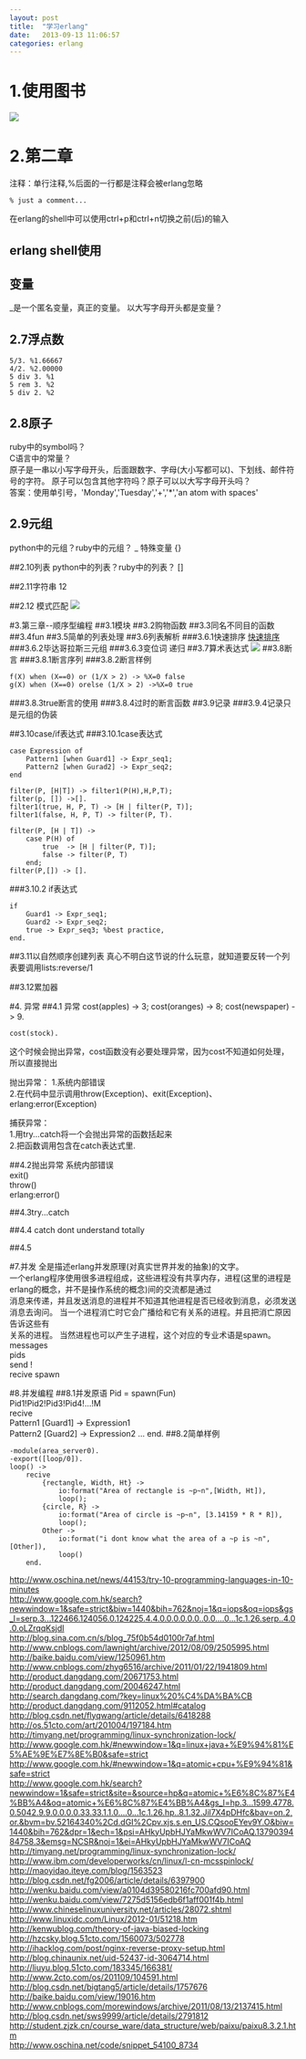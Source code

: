 ```yaml
---
layout: post
title:  "学习erlang"
date:   2013-09-13 11:06:57
categories: erlang
---
```


# 1.使用图书
<img src="/img/programming-erlang.bmp" />

# 2.第二章
注释：单行注释,%后面的一行都是注释会被erlang忽略  

	% just a comment...

在erlang的shell中可以使用ctrl+p和ctrl+n切换之前(后)的输入

## erlang shell使用

## 变量
_是一个匿名变量，真正的变量。
以大写字母开头都是变量？

## 2.7浮点数

	5/3. %1.66667  
	4/2. %2.00000  
	5 div 3. %1
	5 rem 3. %2  
	5 div 2. %2  


## 2.8原子
ruby中的symbol吗？  
C语言中的常量？  
原子是一串以小写字母开头，后面跟数字、字母(大小写都可以)、下划线、邮件符号的字符。
原子可以包含其他字符吗？原子可以以大写字母开头吗？  
答案：使用单引号，'Monday','Tuesday','+','*','an atom with spaces'

## 2.9元组
python中的元组？ruby中的元组？
_  特殊变量
{}

##2.10列表
python中的列表？ruby中的列表？
[]

##2.11字符串
12

##2.12 模式匹配
<img src="/img/pattern-match.bmp" />

#3.第三章--顺序型编程
##3.1模块
##3.2购物函数
##3.3同名不同目的函数
##3.4fun
##3.5简单的列表处理
##3.6列表解析
###3.6.1快速排序
<a href="http://baike.baidu.com/view/19016.htm">快速排序</a>
###3.6.2毕达哥拉斯三元组
###3.6.3变位词
递归
##3.7算术表达式
<img src="/img/er-operation.jpg">
##3.8断言
###3.8.1断言序列
###3.8.2断言样例

	f(X) when (X==0) or (1/X > 2) -> %X=0 false
	g(X) when (X==0) orelse (1/X > 2) ->%X=0 true

###3.8.3true断言的使用
###3.8.4过时的断言函数
##3.9记录
###3.9.4记录只是元组的伪装

##3.10case/if表达式
###3.10.1case表达式

	case Expression of
		Pattern1 [when Guard1] -> Expr_seq1;
		Pattern2 [when Gurad2] -> Expr_seq2;
	end

	filter(P, [H|T]) -> filter1(P(H),H,P,T);
	filter(p, []) ->[].
	filter1(true, H, P, T) -> [H | filter(P, T)];
	filter1(false, H, P, T) -> filter(P, T).

	filter(P, [H | T]) -> 
		case P(H) of
			true  -> [H | filter(P, T)];
			false -> filter(P, T)
		end;
	filter(P,[]) -> [].

###3.10.2 if表达式

	if
		Guard1 -> Expr_seq1;
		Guard2 -> Expr_seq2;
		true -> Expr_seq3; %best practice,
	end.

##3.11以自然顺序创建列表
真心不明白这节说的什么玩意，就知道要反转一个列表要调用lists:reverse/1

##3.12累加器

#4. 异常
##4.1 异常
	cost(apples) -> 3;
	cost(oranges) -> 8;
	cost(newspaper) -> 9.

	cost(stock).

这个时候会抛出异常，cost函数没有必要处理异常，因为cost不知道如何处理，所以直接抛出

抛出异常：
1.系统内部错误  
2.在代码中显示调用throw(Exception)、exit(Exception)、erlang:error(Exception)

捕获异常：  
1.用try...catch将一个会抛出异常的函数括起来  
2.把函数调用包含在catch表达式里.  

##4.2抛出异常
系统内部错误  
exit()  
throw()  
erlang:error()  

##4.3try...catch

##4.4 catch
dont understand totally

##4.5 


#7.并发
全是描述erlang并发原理(对真实世界并发的抽象)的文字。  
一个erlang程序使用很多进程组成，这些进程没有共享内存，进程(这里的进程是erlang的概念，并不是操作系统的概念)间的交流都是通过  
消息来传递，并且发送消息的进程并不知道其他进程是否已经收到消息，必须发送消息去询问。  当一个进程消亡时它会广播给和它有关系的进程。并且把消亡原因告诉这些有  
关系的进程。 当然进程也可以产生子进程，这个对应的专业术语是spawn。  
messages  
pids  
send !  
recive
spawn  

#8.并发编程
##8.1并发原语
	Pid = spawn(Fun)  
	Pid1!Pid2!Pid3!Pid4!...!M  
	recive  
	Pattern1 [Guard1] ->
	Expression1  
	Pattern2 [Guard2] ->
	Expression2
	...
end.
##8.2简单样例
	
	-module(area_server0).
	-export([loop/0]).
	loop() ->
		recive
			{rectangle, Width, Ht} ->
				io:format("Area of rectangle is ~p~n",[Width, Ht]),
				loop();
			{circle, R} ->
				io:format("Area of circle is ~p~n", [3.14159 * R * R]),
				loop();
			Other ->
				io:format("i dont know what the area of a ~p is ~n", [Other]),
				loop()
		end.

http://www.oschina.net/news/44153/try-10-programming-languages-in-10-minutes  
http://www.google.com.hk/search?newwindow=1&safe=strict&biw=1440&bih=762&noj=1&q=iops&oq=iops&gs_l=serp.3...122466.124056.0.124225.4.4.0.0.0.0.0.0..0.0....0...1c.1.26.serp..4.0.0.oLZrqqKsjdI  
http://blog.sina.com.cn/s/blog_75f0b54d0100r7af.html  
http://www.cnblogs.com/lawnight/archive/2012/08/09/2505995.html  
http://baike.baidu.com/view/1250961.htm  
http://www.cnblogs.com/zhyg6516/archive/2011/01/22/1941809.html  
http://product.dangdang.com/20671753.html  
http://product.dangdang.com/20046247.html  
http://search.dangdang.com/?key=linux%20%C4%DA%BA%CB  
http://product.dangdang.com/9112052.html#catalog  
http://blog.csdn.net/flyqwang/article/details/6418288  
http://os.51cto.com/art/201004/197184.htm  
http://timyang.net/programming/linux-synchronization-lock/  
http://www.google.com.hk/#newwindow=1&q=linux+java+%E9%94%81%E5%AE%9E%E7%8E%B0&safe=strict  
http://www.google.com.hk/#newwindow=1&q=atomic+cpu+%E9%94%81&safe=strict  
http://www.google.com.hk/search?newwindow=1&safe=strict&site=&source=hp&q=atomic+%E6%8C%87%E4%BB%A4&oq=atomic+%E6%8C%87%E4%BB%A4&gs_l=hp.3...1599.4778.0.5042.9.9.0.0.0.0.33.33.1.1.0....0...1c.1.26.hp..8.1.32.Jil7X4pDHfc&bav=on.2,or.&bvm=bv.52164340%2Cd.dGI%2Cpv.xjs.s.en_US.CQsooEYev9Y.O&biw=1440&bih=762&dpr=1&ech=1&psi=AHkyUpbHJYaMkwWV7ICoAQ.1379039484758.3&emsg=NCSR&noj=1&ei=AHkyUpbHJYaMkwWV7ICoAQ  
http://timyang.net/programming/linux-synchronization-lock/  
http://www.ibm.com/developerworks/cn/linux/l-cn-mcsspinlock/  
http://maoyidao.iteye.com/blog/1563523  
http://blog.csdn.net/fg2006/article/details/6397900  
http://wenku.baidu.com/view/a0104d39580216fc700afd90.html  
http://wenku.baidu.com/view/7275d5156edb6f1aff001f4b.html  
http://www.chineselinuxuniversity.net/articles/28072.shtml  
http://www.linuxidc.com/Linux/2012-01/51218.htm  
http://kenwublog.com/theory-of-java-biased-locking  
http://hzcsky.blog.51cto.com/1560073/502778  
http://ihacklog.com/post/nginx-reverse-proxy-setup.html  
http://blog.chinaunix.net/uid-52437-id-3064714.html  
http://liuyu.blog.51cto.com/183345/166381/  
http://www.2cto.com/os/201109/104591.html  
http://blog.csdn.net/bigtang5/article/details/1757676  
http://baike.baidu.com/view/19016.htm  
http://www.cnblogs.com/morewindows/archive/2011/08/13/2137415.html  
http://blog.csdn.net/sws9999/article/details/2791812  
http://student.zjzk.cn/course_ware/data_structure/web/paixu/paixu8.3.2.1.htm  
http://www.oschina.net/code/snippet_54100_8734  